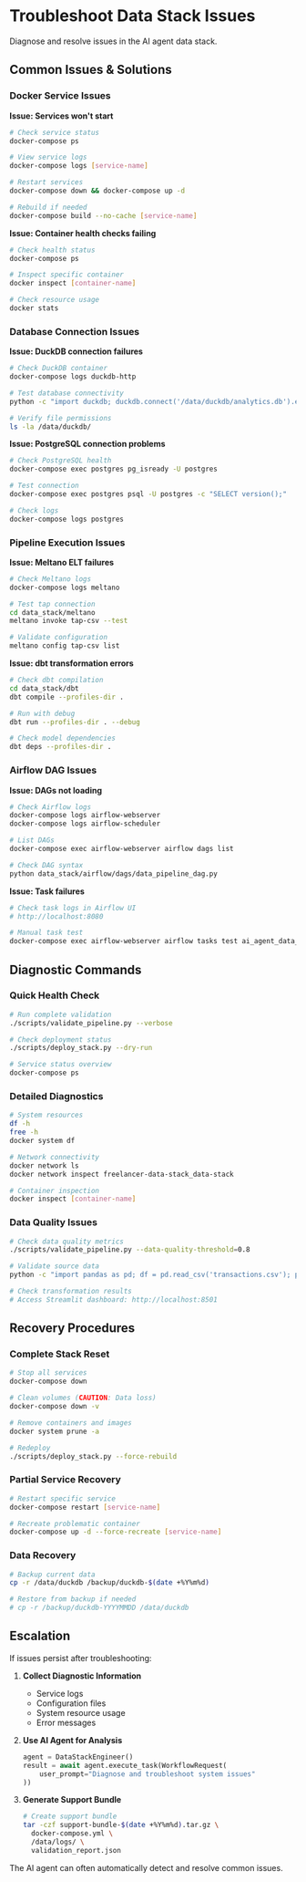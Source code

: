 # Troubleshoot Data Stack Issues

Diagnose and resolve issues in the AI agent data stack.

## Common Issues & Solutions

### Docker Service Issues

**Issue: Services won't start**
```bash
# Check service status
docker-compose ps

# View service logs
docker-compose logs [service-name]

# Restart services
docker-compose down && docker-compose up -d

# Rebuild if needed
docker-compose build --no-cache [service-name]
```

**Issue: Container health checks failing**
```bash
# Check health status
docker-compose ps

# Inspect specific container
docker inspect [container-name]

# Check resource usage
docker stats
```

### Database Connection Issues

**Issue: DuckDB connection failures**
```bash
# Check DuckDB container
docker-compose logs duckdb-http

# Test database connectivity
python -c "import duckdb; duckdb.connect('/data/duckdb/analytics.db').execute('SELECT 1')"

# Verify file permissions
ls -la /data/duckdb/
```

**Issue: PostgreSQL connection problems**
```bash
# Check PostgreSQL health
docker-compose exec postgres pg_isready -U postgres

# Test connection
docker-compose exec postgres psql -U postgres -c "SELECT version();"

# Check logs
docker-compose logs postgres
```

### Pipeline Execution Issues

**Issue: Meltano ELT failures**
```bash
# Check Meltano logs
docker-compose logs meltano

# Test tap connection
cd data_stack/meltano
meltano invoke tap-csv --test

# Validate configuration
meltano config tap-csv list
```

**Issue: dbt transformation errors**
```bash
# Check dbt compilation
cd data_stack/dbt
dbt compile --profiles-dir .

# Run with debug
dbt run --profiles-dir . --debug

# Check model dependencies
dbt deps --profiles-dir .
```

### Airflow DAG Issues

**Issue: DAGs not loading**
```bash
# Check Airflow logs
docker-compose logs airflow-webserver
docker-compose logs airflow-scheduler

# List DAGs
docker-compose exec airflow-webserver airflow dags list

# Check DAG syntax
python data_stack/airflow/dags/data_pipeline_dag.py
```

**Issue: Task failures**
```bash
# Check task logs in Airflow UI
# http://localhost:8080

# Manual task test
docker-compose exec airflow-webserver airflow tasks test ai_agent_data_pipeline [task_id] [date]
```

## Diagnostic Commands

### Quick Health Check
```bash
# Run complete validation
./scripts/validate_pipeline.py --verbose

# Check deployment status
./scripts/deploy_stack.py --dry-run

# Service status overview
docker-compose ps
```

### Detailed Diagnostics
```bash
# System resources
df -h
free -h
docker system df

# Network connectivity
docker network ls
docker network inspect freelancer-data-stack_data-stack

# Container inspection
docker inspect [container-name]
```

### Data Quality Issues
```bash
# Check data quality metrics
./scripts/validate_pipeline.py --data-quality-threshold=0.8

# Validate source data
python -c "import pandas as pd; df = pd.read_csv('transactions.csv'); print(df.info())"

# Check transformation results
# Access Streamlit dashboard: http://localhost:8501
```

## Recovery Procedures

### Complete Stack Reset
```bash
# Stop all services
docker-compose down

# Clean volumes (CAUTION: Data loss)
docker-compose down -v

# Remove containers and images
docker system prune -a

# Redeploy
./scripts/deploy_stack.py --force-rebuild
```

### Partial Service Recovery
```bash
# Restart specific service
docker-compose restart [service-name]

# Recreate problematic container
docker-compose up -d --force-recreate [service-name]
```

### Data Recovery
```bash
# Backup current data
cp -r /data/duckdb /backup/duckdb-$(date +%Y%m%d)

# Restore from backup if needed
# cp -r /backup/duckdb-YYYYMMDD /data/duckdb
```

## Escalation

If issues persist after troubleshooting:

1. **Collect Diagnostic Information**
   - Service logs
   - Configuration files
   - System resource usage
   - Error messages

2. **Use AI Agent for Analysis**
   ```python
   agent = DataStackEngineer()
   result = await agent.execute_task(WorkflowRequest(
       user_prompt="Diagnose and troubleshoot system issues"
   ))
   ```

3. **Generate Support Bundle**
   ```bash
   # Create support bundle
   tar -czf support-bundle-$(date +%Y%m%d).tar.gz \
     docker-compose.yml \
     /data/logs/ \
     validation_report.json
   ```

The AI agent can often automatically detect and resolve common issues.